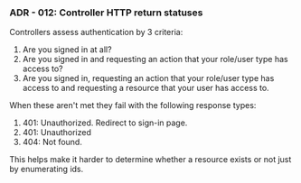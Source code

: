 ### ADR - 012: Controller HTTP return statuses

Controllers assess authentication by 3 criteria:

1. Are you signed in at all?
2. Are you signed in and requesting an action that your role/user type has access to?
3. Are you signed in, requesting an action that your role/user type has access to and requesting a resource that your user has access to.

When these aren't met they fail with the following response types:

1. 401: Unauthorized. Redirect to sign-in page.
2. 401: Unauthorized
3. 404: Not found.

This helps make it harder to determine whether a resource exists or not just by enumerating ids.
